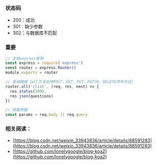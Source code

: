### 状态码

+ 200：成功
+ 301：缺少参数
+ 302：与数据库不匹配


### 重要

```js
// 全局express框架
const express = require('express')
const router = express.Router()
module.exports = router
```

``` js
// 查询数据（all方法支持POST、GET、PUT、PATCH、DELETE传参方式）
router.all('/list', (req, res, next) => {
  res.status(200),
  res.json(questions)
})
```

``` js
// 获取参数
const params = req.body || req.query
```



### 相关阅读：

+ [https://blog.csdn.net/weixin_33943836/article/details/88591283](https://blog.csdn.net/weixin_33943836/article/details/88591283)
+ [https://github.com/lonelygoogle/blog-koa2](https://github.com/lonelygoogle/blog-koa2)